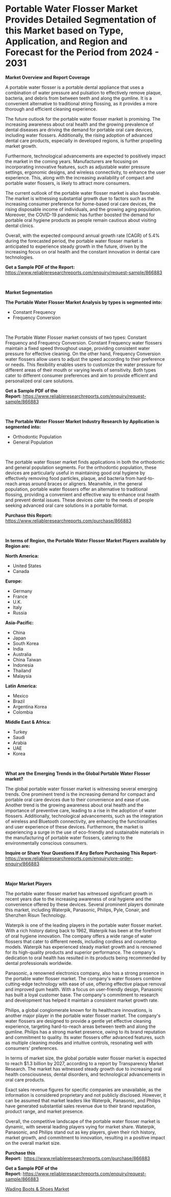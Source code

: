 <p><h1>Portable Water Flosser Market Provides Detailed Segmentation of this Market based on Type, Application, and Region and Forecast for the Period from 2024 - 2031</h1></p><p><strong>Market Overview and Report Coverage</strong></p>
<p><p>A portable water flosser is a portable dental appliance that uses a combination of water pressure and pulsation to effectively remove plaque, bacteria, and debris from between teeth and along the gumline. It is a convenient alternative to traditional string flossing, as it provides a more thorough and efficient cleaning experience.</p><p>The future outlook for the portable water flosser market is promising. The increasing awareness about oral health and the growing prevalence of dental diseases are driving the demand for portable oral care devices, including water flossers. Additionally, the rising adoption of advanced dental care products, especially in developed regions, is further propelling market growth.</p><p>Furthermore, technological advancements are expected to positively impact the market in the coming years. Manufacturers are focusing on incorporating innovative features, such as adjustable water pressure settings, ergonomic designs, and wireless connectivity, to enhance the user experience. This, along with the increasing availability of compact and portable water flossers, is likely to attract more consumers.</p><p>The current outlook of the portable water flosser market is also favorable. The market is witnessing substantial growth due to factors such as the increasing consumer preference for home-based oral care devices, the rising disposable income of individuals, and the growing aging population. Moreover, the COVID-19 pandemic has further boosted the demand for portable oral hygiene products as people remain cautious about visiting dental clinics.</p><p>Overall, with the expected compound annual growth rate (CAGR) of 5.4% during the forecasted period, the portable water flosser market is anticipated to experience steady growth in the future, driven by the increasing focus on oral health and the constant innovation in dental care technologies.</p></p>
<p><strong>Get a Sample PDF of the Report:</strong> <a href="https://www.reliableresearchreports.com/enquiry/request-sample/866883">https://www.reliableresearchreports.com/enquiry/request-sample/866883</a></p>
<p>&nbsp;</p>
<p><strong>Market Segmentation</strong></p>
<p><strong>The Portable Water Flosser Market Analysis by types is segmented into:</strong></p>
<p><ul><li>Constant Frequency</li><li>Frequency Conversion</li></ul></p>
<p>&nbsp;</p>
<p><p>The Portable Water Flosser market consists of two types: Constant Frequency and Frequency Conversion. Constant Frequency water flossers maintain a fixed speed throughout usage, providing consistent water pressure for effective cleaning. On the other hand, Frequency Conversion water flossers allow users to adjust the speed according to their preference or needs. This flexibility enables users to customize the water pressure for different areas of their mouth or varying levels of sensitivity. Both types cater to different consumer preferences and aim to provide efficient and personalized oral care solutions.</p></p>
<p><strong>Get a Sample PDF of the Report:</strong>&nbsp;<a href="https://www.reliableresearchreports.com/enquiry/request-sample/866883">https://www.reliableresearchreports.com/enquiry/request-sample/866883</a></p>
<p>&nbsp;</p>
<p><strong>The Portable Water Flosser Market Industry Research by Application is segmented into:</strong></p>
<p><ul><li>Orthodontic Population</li><li>General Population</li></ul></p>
<p>&nbsp;</p>
<p><p>The portable water flosser market finds applications in both the orthodontic and general population segments. For the orthodontic population, these devices are particularly useful in maintaining good oral hygiene by effectively removing food particles, plaque, and bacteria from hard-to-reach areas around braces or aligners. Meanwhile, in the general population, portable water flossers offer an alternative to traditional flossing, providing a convenient and effective way to enhance oral health and prevent dental issues. These devices cater to the needs of people seeking advanced oral care solutions in a portable format.</p></p>
<p><strong>Purchase this Report:</strong>&nbsp; <a href="https://www.reliableresearchreports.com/purchase/866883">https://www.reliableresearchreports.com/purchase/866883</a></p>
<p>&nbsp;</p>
<p><strong>In terms of Region, the Portable Water Flosser Market Players available by Region are:</strong></p>
<p>
    <p> <strong> North America: </strong>
        <ul>
            <li>United States</li>
            <li>Canada</li>
        </ul>
        </p> 
    <p> <strong> Europe: </strong>
        <ul>
            <li>Germany</li>
            <li>France</li>
            <li>U.K.</li>
            <li>Italy</li>
            <li>Russia</li>
        </ul>
        </p> 
    <p> <strong> Asia-Pacific: </strong>
        <ul>
            <li>China</li>
            <li>Japan</li>
            <li>South Korea</li>
            <li>India</li>
            <li>Australia</li>
            <li>China Taiwan</li>
            <li>Indonesia</li>
            <li>Thailand</li>
            <li>Malaysia</li>
        </ul>
        </p> 
    <p> <strong> Latin America: </strong>
        <ul>
            <li>Mexico</li>
            <li>Brazil</li>
            <li>Argentina Korea</li>
            <li>Colombia</li>
        </ul>
        </p> 
    <p> <strong> Middle East & Africa: </strong>
        <ul>
            <li>Turkey</li>
            <li>Saudi</li>
            <li>Arabia</li>
            <li>UAE</li>
            <li>Korea</li>
        </ul>
    </p>
    </p>
<p>&nbsp;</p>
<p><strong>What are the Emerging Trends in the Global Portable Water Flosser market?</strong></p>
<p><p>The global portable water flosser market is witnessing several emerging trends. One prominent trend is the increasing demand for compact and portable oral care devices due to their convenience and ease of use. Another trend is the growing awareness about oral health and the importance of preventive care, leading to a rise in the adoption of water flossers. Additionally, technological advancements, such as the integration of wireless and Bluetooth connectivity, are enhancing the functionalities and user experience of these devices. Furthermore, the market is experiencing a surge in the use of eco-friendly and sustainable materials in the manufacturing of portable water flossers, catering to the environmentally conscious consumers.</p></p>
<p><strong>Inquire or Share Your Questions If Any Before Purchasing This Report</strong>- <a href="https://www.reliableresearchreports.com/enquiry/pre-order-enquiry/866883">https://www.reliableresearchreports.com/enquiry/pre-order-enquiry/866883</a></p>
<p>&nbsp;</p>
<p><strong>Major Market Players</strong></p>
<p><p>The portable water flosser market has witnessed significant growth in recent years due to the increasing awareness of oral hygiene and the convenience offered by these devices. Several prominent players dominate this market, including Waterpik, Panasonic, Philips, Pyle, Conair, and Shenzhen Risun Technology.</p><p>Waterpik is one of the leading players in the portable water flosser market. With a rich history dating back to 1962, Waterpik has been at the forefront of oral hygiene innovation. The company offers a wide range of water flossers that cater to different needs, including cordless and countertop models. Waterpik has experienced steady market growth and is renowned for its high-quality products and superior performance. The company's dedication to oral health has resulted in its products being recommended by dental professionals worldwide.</p><p>Panasonic, a renowned electronics company, also has a strong presence in the portable water flosser market. The company's water flossers combine cutting-edge technology with ease of use, offering effective plaque removal and improved gum health. With a focus on user-friendly design, Panasonic has built a loyal customer base. The company's commitment to research and development has helped it maintain a consistent market growth rate.</p><p>Philips, a global conglomerate known for its healthcare innovations, is another major player in the portable water flosser market. The company's water flossers are designed to provide a gentle yet effective cleaning experience, targeting hard-to-reach areas between teeth and along the gumline. Philips has a strong market presence, owing to its brand reputation and commitment to quality. Its water flossers offer advanced features, such as multiple cleaning modes and intuitive controls, resonating well with consumers' preferences.</p><p>In terms of market size, the global portable water flosser market is expected to reach $1.3 billion by 2027, according to a report by Transparency Market Research. The market has witnessed steady growth due to increasing oral health consciousness, dental disorders, and technological advancements in oral care products.</p><p>Exact sales revenue figures for specific companies are unavailable, as the information is considered proprietary and not publicly disclosed. However, it can be assumed that market leaders like Waterpik, Panasonic, and Philips have generated substantial sales revenue due to their brand reputation, product range, and market presence.</p><p>Overall, the competitive landscape of the portable water flosser market is dynamic, with several leading players vying for market share. Waterpik, Panasonic, and Philips stand out as key players, given their rich history, market growth, and commitment to innovation, resulting in a positive impact on the overall market size.</p></p>
<p><strong>Purchase this Report:</strong>&nbsp;&nbsp;<a href="https://www.reliableresearchreports.com/purchase/866883">https://www.reliableresearchreports.com/purchase/866883</a></p>
<p></p>
<p><strong>Get a Sample PDF of the Report:</strong>&nbsp;<a href="https://www.reliableresearchreports.com/enquiry/request-sample/866883">https://www.reliableresearchreports.com/enquiry/request-sample/866883</a></p>
<p><p><a href="https://github.com/sougarounis/Market-Research-Report-List-1/blob/main/wading-boots-shoes-market.md">Wading Boots & Shoes Market</a></p></p>